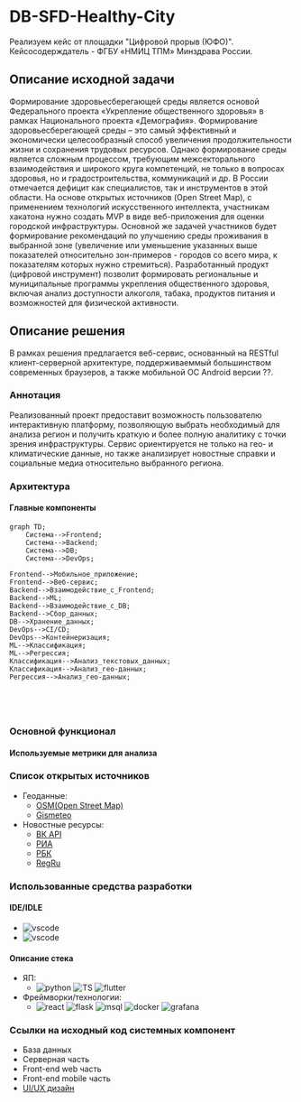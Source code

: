 # DB-SFD-Healthy-City
Реализуем кейс от площадки "Цифровой прорыв (ЮФО)".
Кейсосодерждатель - ФГБУ «НМИЦ ТПМ» Минздрава России.

## Описание исходной задачи
Формирование здоровьесберегающей среды является основой Федерального проекта «Укрепление общественного здоровья» в рамках Национального проекта «Демография». Формирование здоровьесберегающей среды – это самый эффективный и экономически целесообразный способ увеличения продолжительности жизни и сохранения трудовых ресурсов. Однако формирование среды является сложным процессом, требующим межсекторального взаимодействия и широкого круга компетенций, не только в вопросах здоровья, но и градостроительства, коммуникаций и др. В России отмечается дефицит как специалистов, так и инструментов в этой области. 
На основе открытых источников (Open Street Map), с применением технологий искусственного интеллекта, участникам хакатона нужно создать MVP в виде веб-приложения для оценки городской инфраструктуры. 
Основной же задачей участников будет формирование рекомендаций по улучшению среды проживания в выбранной зоне (увеличение или уменьшение указанных выше показателей относительно зон-примеров - городов со всего мира, к показателям которых нужно стремиться).  Разработанный продукт (цифровой инструмент) позволит формировать региональные и муниципальные программы укрепления общественного здоровья, включая анализ доступности алкоголя, табака, продуктов питания и возможностей для физической активности.

## Описание решения
В рамках решения предлагается веб-сервис, основанный на RESTful клиент-серверной архитектуре, поддерживаеммый большинством современных браузеров, а также мобильной ОС Android версии ??.
### Аннотация
Реализованный проект предоставит возможность пользователю интерактивную платформу, позволяющую выбрать необходимый для анализа регион и получить краткую и более полную аналитику с точки зрения инфраструктуры. Сервис ориентируется не только на гео- и климатические данные, но также анализирует новостные справки и социальные медиа относительно выбранного региона.
### Архитектура
#### Главные компоненты
```mermaid
graph TD;
    Система-->Frontend;
    Система-->Backend;
    Система-->DB;
    Система-->DevOps;

Frontend-->Мобильное_приложение;
Frontend-->Веб-сервис;
Backend-->Взаимодействие_с_Frontend;
Backend-->ML;
Backend-->Взаимодействие_с_DB;
Backend-->Сбор_данных;
DB-->Хранение_данных;
DevOps-->CI/CD;
DevOps-->Контейнеризация;
ML-->Классификация;
ML-->Регрессия;
Классификация-->Анализ_текстовых_данных;
Классификация-->Анализ_гео-данных;
Регрессия-->Анализ_гео-данных;





```
### Основной функционал
#### Используемые метрики для анализа
### Список открытых источников
- Геоданные:
  - [OSM(Open Street Map)](https://www.openstreetmap.org/#map=3/69.62/-74.90)
  - [Gismeteo](https://www.gismeteo.ru/api/)
- Новостные ресурсы:
  - [ВК API](https://vk.com/feed)
  - [РИА](https://ria.ru/search/?query)
  - [РБК](https://www.rbc.ru/tags/?tag=%D0%A0%D0%91%D0%9A)
  - [RegRu](https://rg.ru/tema/ekonomika)
### Использованные средства разработки
#### IDE/IDLE
- ![vscode](https://img.shields.io/badge/VSCode-0078D4?style=for-the-badge&logo=visual%20studio%20code&logoColor=white)
- ![vscode](https://img.shields.io/badge/Android_Studio-3DDC84?style=for-the-badge&logo=android-studio&logoColor=white)
#### Описание стека
- ЯП:
  - ![python](https://img.shields.io/badge/Python-FFD43B?style=for-the-badge&logo=python&logoColor=blue)
![TS](https://img.shields.io/badge/TypeScript-007ACC?style=for-the-badge&logo=typescript&logoColor=white)
![flutter](https://img.shields.io/badge/Kotlin-0095D5?&style=for-the-badge&logo=kotlin&logoColor=white)
- Фреймворки/технологии:
  - ![react](https://img.shields.io/badge/React-20232A?style=for-the-badge&logo=react&logoColor=61DAFB)
![flask](https://img.shields.io/badge/Flask-000000?style=for-the-badge&logo=flask&logoColor=white)
![msql](https://img.shields.io/badge/MySQL-005C84?style=for-the-badge&logo=mysql&logoColor=white)
![docker](https://img.shields.io/badge/Docker-2CA5E0?style=for-the-badge&logo=docker&logoColor=white)
![grafana](https://img.shields.io/badge/Grafana-F2F4F9?style=for-the-badge&logo=grafana&logoColor=orange&labelColor=F2F4F9)
### Ссылки на исходный код системных компонент
- База данных
- Серверная часть
- Front-end web часть
- Front-end mobile часть
- [UI/UX дизайн](https://www.figma.com/file/T0441FbXWMXjQ24HL5ZhTt/MLS(DBSFD)?type=design&node-id=0%3A1&mode=design&t=Ixji2eeGdy7GpLNj-1)
